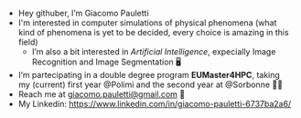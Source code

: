 - Hey githuber, I’m Giacomo Pauletti
- I'm interested in computer simulations of physical phenomena (what kind of phenomena is yet to be decided, every choice is amazing in this field) 
  - I’m also a bit interested in _Artificial Intelligence_, expecially Image Recognition and Image Segmentation 🖥️
- I’m partecipating in a double degree program **EUMaster4HPC**, taking my (current) first year @Polimi and the second year at @Sorbonne 👨‍🎓️
- Reach me at giacomo.pauletti@gmail.com 🔷️
- My Linkedin: https://www.linkedin.com/in/giacomo-pauletti-6737ba2a6/

